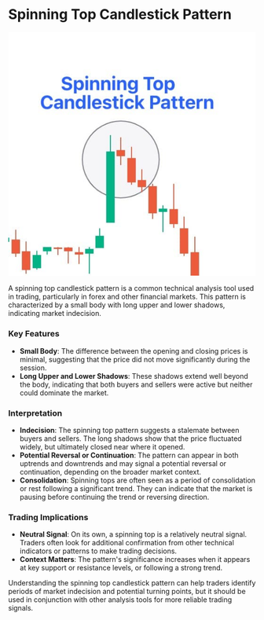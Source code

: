 # Spinning Top Candlestick Pattern

<p align="center"><img src="https://github.com/chartingshow/documentation/blob/master/assets/images/trading-glossary/candlestick-patterns/candlestick-spinning-top.jpg" alt="spinning top"/></p>

A spinning top candlestick pattern is a common technical analysis tool used in trading, particularly in forex and other financial markets. This pattern is characterized by a small body with long upper and lower shadows, indicating market indecision.

### Key Features

- **Small Body**: The difference between the opening and closing prices is minimal, suggesting that the price did not move significantly during the session.
- **Long Upper and Lower Shadows**: These shadows extend well beyond the body, indicating that both buyers and sellers were active but neither could dominate the market.

### Interpretation

- **Indecision**: The spinning top pattern suggests a stalemate between buyers and sellers. The long shadows show that the price fluctuated widely, but ultimately closed near where it opened.
- **Potential Reversal or Continuation**: The pattern can appear in both uptrends and downtrends and may signal a potential reversal or continuation, depending on the broader market context.
- **Consolidation**: Spinning tops are often seen as a period of consolidation or rest following a significant trend. They can indicate that the market is pausing before continuing the trend or reversing direction.

### Trading Implications

- **Neutral Signal**: On its own, a spinning top is a relatively neutral signal. Traders often look for additional confirmation from other technical indicators or patterns to make trading decisions.
- **Context Matters**: The pattern's significance increases when it appears at key support or resistance levels, or following a strong trend.

Understanding the spinning top candlestick pattern can help traders identify periods of market indecision and potential turning points, but it should be used in conjunction with other analysis tools for more reliable trading signals.
